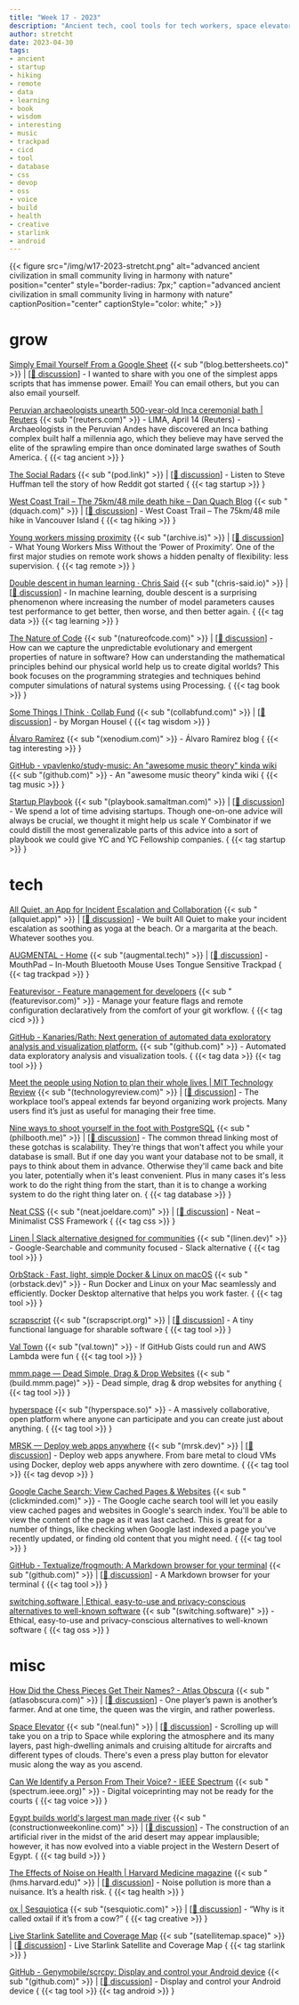 ```yaml
---
title: "Week 17 - 2023"
description: "Ancient tech, cool tools for tech workers, space elevator, chess pieces origin, and more ..."
author: stretcht
date: 2023-04-30
tags:
- ancient
- startup
- hiking
- remote
- data
- learning
- book
- wisdom
- interesting
- music
- trackpad
- cicd
- tool
- database
- css
- devop
- oss
- voice
- build
- health
- creative
- starlink
- android
---
```


{{< figure src="/img/w17-2023-stretcht.png" alt="advanced ancient civilization in small community living in harmony with nature" position="center" style="border-radius: 7px;" caption="advanced ancient civilization in small community living in harmony with nature" captionPosition="center" captionStyle="color: white;" >}}

# grow

[Simply Email Yourself From a Google Sheet](https://blog.bettersheets.co/simply-email-yourself-from-a-google-sheet/) {{< sub "(blog.bettersheets.co)" >}} | [[:speech_balloon: discussion](https://news.ycombinator.com/item?id=35664165)] - I wanted to share with you one of the simplest apps scripts that has immense power. Email! You can email others, but you can also email yourself.

[Peruvian archaeologists unearth 500-year-old Inca ceremonial bath | Reuters](https://www.reuters.com/lifestyle/peruvian-archaeologists-unearth-500-year-old-inca-ceremonial-bath-2023-04-14/) {{< sub "(reuters.com)" >}} - LIMA, April 14 (Reuters) - Archaeologists in the Peruvian Andes have discovered an Inca bathing complex built half a millennia ago, which they believe may have served the elite of the sprawling empire than once dominated large swathes of South America. { {{< tag ancient >}} }

[The Social Radars](https://pod.link/1677066062/episode/e1eed71375798a8850bbfd90b03256bc) {{< sub "(pod.link)" >}} | [[:speech_balloon: discussion](https://news.ycombinator.com/item?id=35675818)] - Listen to Steve Huffman tell the story of how Reddit got started { {{< tag startup >}} }

[West Coast Trail – The 75km/48 mile death hike – Dan Quach Blog](https://www.dquach.com/2021/08/01/west-coast-trail-the-75km-48-mile-death-hike/) {{< sub "(dquach.com)" >}} | [[:speech_balloon: discussion](https://news.ycombinator.com/item?id=35681810)] - West Coast Trail – The 75km/48 mile hike in Vancouver Island { {{< tag hiking >}} }

[Young workers missing proximity](https://archive.is/ezB6B) {{< sub "(archive.is)" >}} | [[:speech_balloon: discussion](https://news.ycombinator.com/item?id=35686121)] - What Young Workers Miss Without the ‘Power of Proximity’. One of the first major studies on remote work shows a hidden penalty of flexibility: less supervision. { {{< tag remote >}} }

[Double descent in human learning · Chris Said](https://chris-said.io/2023/04/21/double-descent-in-human-learning/) {{< sub "(chris-said.io)" >}} | [[:speech_balloon: discussion](https://news.ycombinator.com/item?id=35683754)] - In machine learning, double descent is a surprising phenomenon where increasing the number of model parameters causes test performance to get better, then worse, and then better again. { {{< tag data >}} {{< tag learning >}} }

[The Nature of Code](https://natureofcode.com/) {{< sub "(natureofcode.com)" >}} | [[:speech_balloon: discussion](https://news.ycombinator.com/item?id=35698702)] - How can we capture the unpredictable evolutionary and emergent properties of nature in software? How can understanding the mathematical principles behind our physical world help us to create digital worlds? This book focuses on the programming strategies and techniques behind computer simulations of natural systems using Processing. { {{< tag book >}} }

[Some Things I Think · Collab Fund](https://collabfund.com/blog/thoughts/) {{< sub "(collabfund.com)" >}} | [[:speech_balloon: discussion](https://news.ycombinator.com/item?id=35726653)] - by Morgan Housel { {{< tag wisdom >}} }

[Álvaro Ramírez](https://xenodium.com/) {{< sub "(xenodium.com)" >}} - Álvaro Ramírez blog { {{< tag interesting >}} }

[GitHub - vpavlenko/study-music: An "awesome music theory" kinda wiki](https://github.com/vpavlenko/study-music) {{< sub "(github.com)" >}} - An "awesome music theory" kinda wiki { {{< tag music >}} }

[Startup Playbook](https://playbook.samaltman.com/) {{< sub "(playbook.samaltman.com)" >}} | [[:speech_balloon: discussion](https://news.ycombinator.com/item?id=35745293)] - We spend a lot of time advising startups. Though one-on-one advice will always be crucial, we thought it might help us scale Y Combinator if we could distill the most generalizable parts of this advice into a sort of playbook we could give YC and YC Fellowship companies. { {{< tag startup >}} }

# tech

[All Quiet, an App for Incident Escalation and Collaboration](https://allquiet.app/) {{< sub "(allquiet.app)" >}} | [[:speech_balloon: discussion](https://news.ycombinator.com/item?id=35675029)] - We built All Quiet to make your incident escalation as soothing as yoga at the beach. Or a margarita at the beach. Whatever soothes you.

[AUGMENTAL - Home](https://www.augmental.tech/) {{< sub "(augmental.tech)" >}} | [[:speech_balloon: discussion](https://news.ycombinator.com/item?id=35684828)] - MouthPad – In-Mouth Bluetooth Mouse Uses Tongue Sensitive Trackpad { {{< tag trackpad >}} }

[Featurevisor - Feature management for developers](https://featurevisor.com/) {{< sub "(featurevisor.com)" >}} - Manage your feature flags and remote configuration declaratively from the comfort of your git workflow. { {{< tag cicd >}} }

[GitHub - Kanaries/Rath: Next generation of automated data exploratory analysis and visualization platform.](https://github.com/Kanaries/Rath) {{< sub "(github.com)" >}} - Automated data exploratory analysis and visualization tools. { {{< tag data >}} {{< tag tool >}} }

[Meet the people using Notion to plan their whole lives | MIT Technology Review](https://www.technologyreview.com/2023/04/25/1072148/meet-the-people-using-notion-to-plan-their-whole-lives/) {{< sub "(technologyreview.com)" >}} | [[:speech_balloon: discussion](https://news.ycombinator.com/item?id=35698521)] - The workplace tool’s appeal extends far beyond organizing work projects. Many users find it’s just as useful for managing their free time.

[Nine ways to shoot yourself in the foot with PostgreSQL](https://philbooth.me/blog/nine-ways-to-shoot-yourself-in-the-foot-with-postgresql) {{< sub "(philbooth.me)" >}} | [[:speech_balloon: discussion](https://news.ycombinator.com/item?id=35684220)] - The common thread linking most of these gotchas is scalability. They're things that won't affect you while your database is small. But if one day you want your database not to be small, it pays to think about them in advance. Otherwise they'll came back and bite you later, potentially when it's least convenient. Plus in many cases it's less work to do the right thing from the start, than it is to change a working system to do the right thing later on. { {{< tag database >}} }

[Neat CSS](https://neat.joeldare.com/) {{< sub "(neat.joeldare.com)" >}} | [[:speech_balloon: discussion](https://news.ycombinator.com/item?id=35708613)] - Neat – Minimalist CSS Framework { {{< tag css >}} }

[Linen | Slack alternative designed for communities](https://www.linen.dev/) {{< sub "(linen.dev)" >}} - Google-Searchable and community focused - Slack alternative { {{< tag tool >}} }

[OrbStack · Fast, light, simple Docker & Linux on macOS](https://orbstack.dev/) {{< sub "(orbstack.dev)" >}} - Run Docker and Linux on your Mac seamlessly and efficiently. Docker Desktop alternative that helps you work faster. { {{< tag tool >}} }

[scrapscript](https://scrapscript.org/) {{< sub "(scrapscript.org)" >}} | [[:speech_balloon: discussion](https://news.ycombinator.com/item?id=35712163)] - A tiny functional language for sharable software { {{< tag tool >}} }

[Val Town](https://www.val.town/) {{< sub "(val.town)" >}} - If GitHub Gists could run and AWS Lambda were fun { {{< tag tool >}} }

[mmm.page — Dead Simple, Drag & Drop Websites](https://build.mmm.page/) {{< sub "(build.mmm.page)" >}} - Dead simple, drag & drop websites for anything { {{< tag tool >}} }

[hyperspace](https://hyperspace.so/) {{< sub "(hyperspace.so)" >}} - A massively collaborative, open platform where anyone can participate and you can create just about anything. { {{< tag tool >}} }

[MRSK — Deploy web apps anywhere](https://mrsk.dev/) {{< sub "(mrsk.dev)" >}} | [[:speech_balloon: discussion](https://news.ycombinator.com/item?id=35753106)] - Deploy web apps anywhere. From bare metal to cloud VMs using Docker, deploy web apps anywhere with zero downtime. { {{< tag tool >}} {{< tag devop >}} }

[Google Cache Search: View Cached Pages & Websites](https://www.clickminded.com/google-cache-search/) {{< sub "(clickminded.com)" >}} - The Google cache search tool will let you easily view cached pages and websites in Google's search index. You'll be able to view the content of the page as it was last cached. This is great for a number of things, like checking when Google last indexed a page you've recently updated, or finding old content that you might need. { {{< tag tool >}} }

[GitHub - Textualize/frogmouth: A Markdown browser for your terminal](https://github.com/Textualize/frogmouth) {{< sub "(github.com)" >}} | [[:speech_balloon: discussion](https://news.ycombinator.com/item?id=35762175)] - A Markdown browser for your terminal { {{< tag tool >}} }

[switching.software | Ethical, easy-to-use and privacy-conscious alternatives to well-known software](https://switching.software/) {{< sub "(switching.software)" >}} - Ethical, easy-to-use and privacy-conscious alternatives to well-known software { {{< tag oss >}} }

# misc

[How Did the Chess Pieces Get Their Names? - Atlas Obscura](https://www.atlasobscura.com/articles/how-did-chess-pieces-get-their-names) {{< sub "(atlasobscura.com)" >}} | [[:speech_balloon: discussion](https://news.ycombinator.com/item?id=35667642)] - One player’s pawn is another’s farmer. And at one time, the queen was the virgin, and rather powerless.

[Space Elevator](https://neal.fun/space-elevator/) {{< sub "(neal.fun)" >}} | [[:speech_balloon: discussion](https://news.ycombinator.com/item?id=35629972)] - Scrolling up will take you on a trip to Space while exploring the atmosphere and its many layers, past high-dwelling animals and cruising altitude for aircrafts and different types of clouds. There's even a press play button for elevator music along the way as you ascend.

[Can We Identify a Person From Their Voice? - IEEE Spectrum](https://spectrum.ieee.org/digital-forensics) {{< sub "(spectrum.ieee.org)" >}} - Digital voiceprinting may not be ready for the courts { {{< tag voice >}} }

[Egypt builds world's largest man made river](https://www.constructionweekonline.com/business/egypt-builds-worlds-largest-114km-man-made-river) {{< sub "(constructionweekonline.com)" >}} | [[:speech_balloon: discussion](https://news.ycombinator.com/item?id=35690853)] - The construction of an artificial river in the midst of the arid desert may appear implausible; however, it has now evolved into a viable project in the Western Desert of Egypt. { {{< tag build >}} }

[The Effects of Noise on Health | Harvard Medicine magazine](https://hms.harvard.edu/magazine/viral-world/effects-noise-health) {{< sub "(hms.harvard.edu)" >}} | [[:speech_balloon: discussion](https://news.ycombinator.com/item?id=35691854)] - Noise pollution is more than a nuisance. It’s a health risk. { {{< tag health >}} }

[ox | Sesquiotica](https://sesquiotic.com/2023/04/20/ox/) {{< sub "(sesquiotic.com)" >}} | [[:speech_balloon: discussion](https://news.ycombinator.com/item?id=35690576)] - “Why is it called oxtail if it’s from a cow?” { {{< tag creative >}} }

[Live Starlink Satellite and Coverage Map](https://satellitemap.space/) {{< sub "(satellitemap.space)" >}} | [[:speech_balloon: discussion](https://news.ycombinator.com/item?id=35749130)] - Live Starlink Satellite and Coverage Map { {{< tag starlink >}} }

[GitHub - Genymobile/scrcpy: Display and control your Android device](https://github.com/Genymobile/scrcpy) {{< sub "(github.com)" >}} | [[:speech_balloon: discussion](https://news.ycombinator.com/item?id=35749366)] - Display and control your Android device { {{< tag tool >}} {{< tag android >}} }

